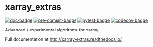 # xarray_extras

[![doc-badge](https://github.com/crusaderky/xarray_extras/actions/workflows/docs.yml/badge.svg)](https://github.com/crusaderky/xarray_extras/actions)
[![pre-commit-badge](https://github.com/crusaderky/xarray_extras/actions/workflows/pre-commit.yml/badge.svg)](https://github.com/crusaderky/xarray_extras/actions)
[![pytest-badge](https://github.com/crusaderky/xarray_extras/actions/workflows/pytest.yml/badge.svg)](https://github.com/crusaderky/xarray_extras/actions)
[![codecov-badge](https://codecov.io/gh/crusaderky/xarray_extras/branch/main/graph/badge.svg)](https://codecov.io/gh/crusaderky/xarray_extras/branch/main)

Advanced / experimental algorithms for xarray

Full documentation at http://xarray-extras.readthedocs.io/
